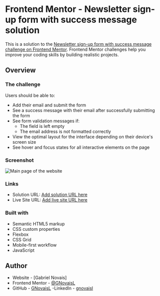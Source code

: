 # Frontend Mentor - Newsletter sign-up form with success message solution

This is a solution to the [Newsletter sign-up form with success message challenge on Frontend Mentor](https://www.frontendmentor.io/challenges/newsletter-signup-form-with-success-message-3FC1AZbNrv). Frontend Mentor challenges help you improve your coding skills by building realistic projects. 

## Overview

### The challenge

Users should be able to:

- Add their email and submit the form
- See a success message with their email after successfully submitting the form
- See form validation messages if:
  - The field is left empty
  - The email address is not formatted correctly
- View the optimal layout for the interface depending on their device's screen size
- See hover and focus states for all interactive elements on the page

### Screenshot

![Main page of the website](![image](https://github.com/user-attachments/assets/cff57e5b-49ca-4211-8c18-615491712d29)
)

### Links

- Solution URL: [Add solution URL here](https://github.com/GNovaisL/Newsletter-sign-up)
- Live Site URL: [Add live site URL here](https://gnovaisl.github.io/Newsletter-sign-up/)

### Built with

- Semantic HTML5 markup
- CSS custom properties
- Flexbox
- CSS Grid
- Mobile-first workflow
- JavaScript

## Author

- Website - [Gabriel Novais]
- Frontend Mentor - [@GNovaisL](https://www.frontendmentor.io/profile/GNovaisL)
- GitHub - [GNovaisL](https://github.com/GNovaisL)
-LinkedIn - [gnovaisl](https://www.linkedin.com/in/gnovaisl/)
